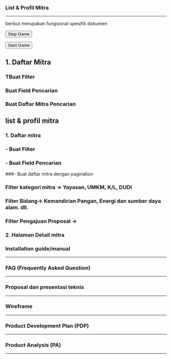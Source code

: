 ### List & Profil Mitra
___
berikut merupakan fungsional spesifik dokumen
<!DOCTYPE html>
<html lang="en">
  <head>
    <meta name="viewport" content="width=device-width, initial-scale=1.0" />
    <title>Memory Game</title>
    <!-- Google Fonts -->
    <link
      href="https://fonts.googleapis.com/css2?family=Poppins:wght@400;600&display=swap"
      rel="stylesheet"
    />
    <!-- Stylesheet -->
    <link rel="stylesheet" href="style-memory.css" />
  </head>
  <body>
    <div class="wrapper">
      <div class="stats-container">
        <div id="moves-count"></div>
        <div id="time"></div>
      </div>
      <div class="game-container"></div>
      <button id="stop" class="hide">Stop Game</button>
    </div>
    <div class="controls-container">
      <p id="result"></p>
      <button id="start">Start Game</button>
    </div>
    <!-- Script -->
    <script src="script-memory.js"></script>
  </body>
</html>

## 1. Daftar Mitra
### TBuat Filter
### Buat Field Pencarian
### Buat Daftar Mitra Pencarian
## list & profil mitra
### 1. Daftar mitra
### - Buat Filter
### - Buat Field Pencarian
###- Buat daftar mitra dengan pagination
### Filter kategori mitra -> Yayasan, UMKM, K/L, DUDI
### Filter Bidang-> Kemandirian Pangan, Energi dan sumber daya alam. dll.
### Filter Pengajuan Proposal ->

### 2. Halaman Detail mitra 
### Installation guide/manual
___
### FAQ (Frequently Asked Question)
___
### Proposal dan presentasi teknis
___
### Wireframe
___
### Product Development Plan (PDP)
___
### Product Analysis (PA)
___

